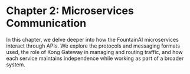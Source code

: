# Chapter 2: Microservices Communication

In this chapter, we delve deeper into how the FountainAI microservices interact through APIs. We explore the protocols and messaging formats used, the role of Kong Gateway in managing and routing traffic, and how each service maintains independence while working as part of a broader system.
